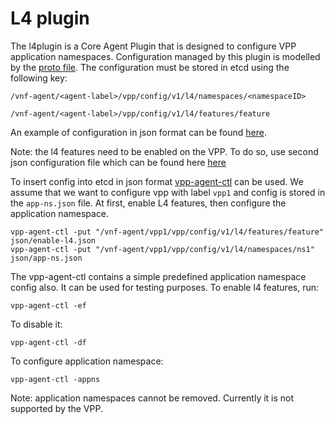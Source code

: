 # L4 plugin

The l4plugin is a Core Agent Plugin that is designed to configure VPP application namespaces.
Configuration managed by this plugin is modelled by the [proto file](../common/model/l4/l4.proto). The configuration
must be stored in etcd using the following key:

```
/vnf-agent/<agent-label>/vpp/config/v1/l4/namespaces/<namespaceID>

/vnf-agent/<agent-label>/vpp/config/v1/l4/features/feature
```


An example of configuration in json format can be found [here](../../../cmd/vpp-agent-ctl/json/app-ns.json).

Note: the l4 features need to be enabled on the VPP. To do so, use second json configuration file
which can be found here [here](../../../cmd/vpp-agent-ctl/json/enable-l4.json) 

To insert config into etcd in json format [vpp-agent-ctl](../../../cmd/vpp-agent-ctl/main.go) can be used.
We assume that we want to configure vpp with label `vpp1` and config is stored in the `app-ns.json` file.
At first, enable L4 features, then configure the application namespace.
```
vpp-agent-ctl -put "/vnf-agent/vpp1/vpp/config/v1/l4/features/feature" json/enable-l4.json
vpp-agent-ctl -put "/vnf-agent/vpp1/vpp/config/v1/l4/namespaces/ns1" json/app-ns.json
```

The vpp-agent-ctl contains a simple predefined application namespace config also. It can be used 
for testing purposes. To enable l4 features, run:
```
vpp-agent-ctl -ef
```

To disable it:
```
vpp-agent-ctl -df
```

To configure application namespace:
```
vpp-agent-ctl -appns
```

Note: application namespaces cannot be removed. Currently it is not supported by the VPP.
